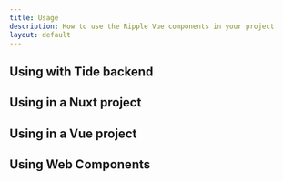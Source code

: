 ```yaml
---
title: Usage
description: How to use the Ripple Vue components in your project
layout: default
---
```


	
## Using with Tide backend

## Using in a Nuxt project

## Using in a Vue project

## Using Web Components
